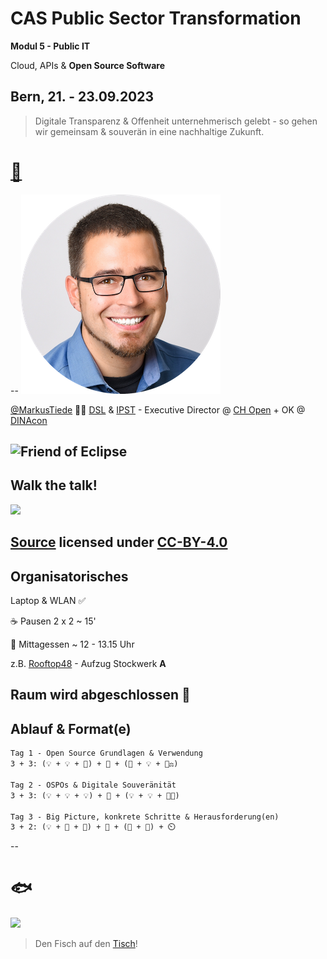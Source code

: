 # CAS Public Sector Transformation

**Modul 5 - Public IT**

Cloud, APIs & **Open Source Software**

Bern, 21. - 23.09.2023
--
> Digitale Transparenz & Offenheit unternehmerisch gelebt - so gehen wir gemeinsam & souverän in eine nachhaltige Zukunft.

# [🌱](http://www.mtiede.de)
--
![me](https://github.com/MarkusTiede/about/raw/main/img/me-circle.png)

[@MarkusTiede](https://twitter.com/MarkusTiede) 👨‍🏫 [DSL](https://www.bfh.ch/de/forschung/forschungsbereiche/digital-sustainability-lab/) & [IPST](https://www.bfh.ch/de/forschung/forschungsbereiche/public-sector-transformation/) - Executive Director @ [CH Open](https://www.ch-open.ch) + OK @ [DINAcon](https://dinacon.ch)

![Friend of Eclipse](https://www.eclipse.org/community/newsletter/imagesmisc/frendsEclipse.png "Friend of Eclipse")
--
<!-- .element: data-background-color="SeaGreen" -->

## Walk the talk!

![](http://api.qrserver.com/v1/create-qr-code/?color=000000&bgcolor=FFFFFF&data=https%3A%2F%2Fgithub.com%2Fdigital-sustainability%2Fcas-pst&qzone=0&margin=0&size=400x400&ecc=L)

[Source](https://github.com/digital-sustainability/cas-pst) licensed under [CC-BY-4.0](https://creativecommons.org/licenses/by/4.0/)
---
## Organisatorisches

Laptop & WLAN ✅

☕ Pausen 2 x 2 ~ 15' 

🥗 Mittagessen ~ 12 - 13.15 Uhr

z.B. [Rooftop48](https://www.bfh.ch/de/ueber-die-bfh/standorte-infrastruktur/restaurants/cafeteria-schwarztorstrasse/) - Aufzug Stockwerk **A**

Raum wird abgeschlossen 🔐
---
## Ablauf & Format(e)

```md [1,4,7|1-2|4-5|7-8|]
Tag 1 - Open Source Grundlagen & Verwendung
3 + 3: (💡 + 💡 + 💪) + 🥗 + (💪 + 💡 + 👨‍⚖️)

Tag 2 - OSPOs & Digitale Souveränität
3 + 3: (💡 + 💡 + 💡) + 🥗 + (💡 + 💡 + 👨‍💻)

Tag 3 - Big Picture, konkrete Schritte & Herausforderung(en)
3 + 2: (💡 + 💪 + 💪) + 🥗 + (💪 + 💪) + ⏲️
```
--
<!-- .element: data-background-color="SeaGreen" -->
# 🐟

![](http://api.qrserver.com/v1/create-qr-code/?color=000000&amp;bgcolor=FFFFFF&amp;data=https%3A%2F%2Fetherpad.wikimedia.org%2Fp%2Fbfh-cas-pst-modul-5-fish&amp;qzone=1&amp;margin=0&amp;size=300x300&amp;ecc=L)

> Den Fisch auf den [Tisch](https://etherpad.wikimedia.org/p/bfh-cas-pst-modul-5-fish)!

